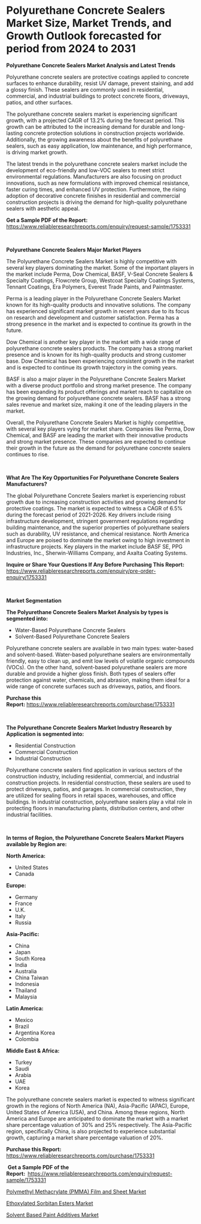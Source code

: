 <p><h1>Polyurethane Concrete Sealers Market Size, Market Trends, and Growth Outlook forecasted for period from 2024 to 2031</h1></p><p><strong>Polyurethane Concrete Sealers Market Analysis and Latest Trends</strong></p>
<p><p>Polyurethane concrete sealers are protective coatings applied to concrete surfaces to enhance durability, resist UV damage, prevent staining, and add a glossy finish. These sealers are commonly used in residential, commercial, and industrial buildings to protect concrete floors, driveways, patios, and other surfaces.</p><p>The polyurethane concrete sealers market is experiencing significant growth, with a projected CAGR of 13.2% during the forecast period. This growth can be attributed to the increasing demand for durable and long-lasting concrete protection solutions in construction projects worldwide. Additionally, the growing awareness about the benefits of polyurethane sealers, such as easy application, low maintenance, and high performance, is driving market growth.</p><p>The latest trends in the polyurethane concrete sealers market include the development of eco-friendly and low-VOC sealers to meet strict environmental regulations. Manufacturers are also focusing on product innovations, such as new formulations with improved chemical resistance, faster curing times, and enhanced UV protection. Furthermore, the rising adoption of decorative concrete finishes in residential and commercial construction projects is driving the demand for high-quality polyurethane sealers with aesthetic appeal.</p></p>
<p><strong>Get a Sample PDF of the Report:&nbsp;</strong> <a href="https://www.reliableresearchreports.com/enquiry/request-sample/1753331">https://www.reliableresearchreports.com/enquiry/request-sample/1753331</a></p>
<p>&nbsp;</p>
<p><strong>Polyurethane Concrete Sealers Major Market Players</strong></p>
<p><p>The Polyurethane Concrete Sealers Market is highly competitive with several key players dominating the market. Some of the important players in the market include Perma, Dow Chemical, BASF, V-Seal Concrete Sealers & Specialty Coatings, Flowcrete Group, Westcoat Specialty Coatings Systems, Tennant Coatings, Era Polymers, Everest Trade Paints, and Paintmaster.</p><p>Perma is a leading player in the Polyurethane Concrete Sealers Market known for its high-quality products and innovative solutions. The company has experienced significant market growth in recent years due to its focus on research and development and customer satisfaction. Perma has a strong presence in the market and is expected to continue its growth in the future.</p><p>Dow Chemical is another key player in the market with a wide range of polyurethane concrete sealers products. The company has a strong market presence and is known for its high-quality products and strong customer base. Dow Chemical has been experiencing consistent growth in the market and is expected to continue its growth trajectory in the coming years.</p><p>BASF is also a major player in the Polyurethane Concrete Sealers Market with a diverse product portfolio and strong market presence. The company has been expanding its product offerings and market reach to capitalize on the growing demand for polyurethane concrete sealers. BASF has a strong sales revenue and market size, making it one of the leading players in the market.</p><p>Overall, the Polyurethane Concrete Sealers Market is highly competitive, with several key players vying for market share. Companies like Perma, Dow Chemical, and BASF are leading the market with their innovative products and strong market presence. These companies are expected to continue their growth in the future as the demand for polyurethane concrete sealers continues to rise.</p></p>
<p>&nbsp;</p>
<p><strong>What Are The Key Opportunities For Polyurethane Concrete Sealers Manufacturers?</strong></p>
<p><p>The global Polyurethane Concrete Sealers market is experiencing robust growth due to increasing construction activities and growing demand for protective coatings. The market is expected to witness a CAGR of 6.5% during the forecast period of 2021-2026. Key drivers include rising infrastructure development, stringent government regulations regarding building maintenance, and the superior properties of polyurethane sealers such as durability, UV resistance, and chemical resistance. North America and Europe are poised to dominate the market owing to high investment in infrastructure projects. Key players in the market include BASF SE, PPG Industries, Inc., Sherwin-Williams Company, and Axalta Coating Systems.</p></p>
<p><strong>Inquire or Share Your Questions If Any Before Purchasing This Report:</strong> <a href="https://www.reliableresearchreports.com/enquiry/pre-order-enquiry/1753331">https://www.reliableresearchreports.com/enquiry/pre-order-enquiry/1753331</a></p>
<p>&nbsp;</p>
<p><strong>Market Segmentation</strong></p>
<p><strong>The Polyurethane Concrete Sealers Market Analysis by types is segmented into:</strong></p>
<p><ul><li>Water-Based Polyurethane Concrete Sealers</li><li>Solvent-Based Polyurethane Concrete Sealers</li></ul></p>
<p><p>Polyurethane concrete sealers are available in two main types: water-based and solvent-based. Water-based polyurethane sealers are environmentally friendly, easy to clean up, and emit low levels of volatile organic compounds (VOCs). On the other hand, solvent-based polyurethane sealers are more durable and provide a higher gloss finish. Both types of sealers offer protection against water, chemicals, and abrasion, making them ideal for a wide range of concrete surfaces such as driveways, patios, and floors.</p></p>
<p><strong>Purchase this Report:&nbsp;</strong><a href="https://www.reliableresearchreports.com/purchase/1753331">https://www.reliableresearchreports.com/purchase/1753331</a></p>
<p>&nbsp;</p>
<p><strong>The Polyurethane Concrete Sealers Market Industry Research by Application is segmented into:</strong></p>
<p><ul><li>Residential Construction</li><li>Commercial Construction</li><li>Industrial Construction</li></ul></p>
<p><p>Polyurethane concrete sealers find application in various sectors of the construction industry, including residential, commercial, and industrial construction projects. In residential construction, these sealers are used to protect driveways, patios, and garages. In commercial construction, they are utilized for sealing floors in retail spaces, warehouses, and office buildings. In industrial construction, polyurethane sealers play a vital role in protecting floors in manufacturing plants, distribution centers, and other industrial facilities.</p></p>
<p>&nbsp;</p>
<p><strong>In terms of Region, the Polyurethane Concrete Sealers Market Players available by Region are:</strong></p>
<p>
    <p> <strong> North America: </strong>
        <ul>
            <li>United States</li>
            <li>Canada</li>
        </ul>
        </p> 
    <p> <strong> Europe: </strong>
        <ul>
            <li>Germany</li>
            <li>France</li>
            <li>U.K.</li>
            <li>Italy</li>
            <li>Russia</li>
        </ul>
        </p> 
    <p> <strong> Asia-Pacific: </strong>
        <ul>
            <li>China</li>
            <li>Japan</li>
            <li>South Korea</li>
            <li>India</li>
            <li>Australia</li>
            <li>China Taiwan</li>
            <li>Indonesia</li>
            <li>Thailand</li>
            <li>Malaysia</li>
        </ul>
        </p> 
    <p> <strong> Latin America: </strong>
        <ul>
            <li>Mexico</li>
            <li>Brazil</li>
            <li>Argentina Korea</li>
            <li>Colombia</li>
        </ul>
        </p> 
    <p> <strong> Middle East & Africa: </strong>
        <ul>
            <li>Turkey</li>
            <li>Saudi</li>
            <li>Arabia</li>
            <li>UAE</li>
            <li>Korea</li>
        </ul>
    </p>
    </p>
<p><p>The polyurethane concrete sealers market is expected to witness significant growth in the regions of North America (NA), Asia-Pacific (APAC), Europe, United States of America (USA), and China. Among these regions, North America and Europe are anticipated to dominate the market with a market share percentage valuation of 30% and 25% respectively. The Asia-Pacific region, specifically China, is also projected to experience substantial growth, capturing a market share percentage valuation of 20%.</p></p>
<p><strong>Purchase this Report: </strong><a href="https://www.reliableresearchreports.com/purchase/1753331">https://www.reliableresearchreports.com/purchase/1753331</a></p>
<p>&nbsp;<strong>Get a Sample PDF of the Report:&nbsp;&nbsp;</strong><a href="https://www.reliableresearchreports.com/enquiry/request-sample/1753331">https://www.reliableresearchreports.com/enquiry/request-sample/1753331</a></p>
<p><strong></strong></p>
<p><p><a href="https://view.publitas.com/reportprime-1/polymethyl-methacrylate-pmma-film-and-sheet-market-growth-market-trends-covid-19-impact-and-forecasts-for-period-from-2023-2030/">Polymethyl Methacrylate (PMMA) Film and Sheet Market</a></p><p><a href="https://view.publitas.com/reportprime-1/ethoxylated-sorbitan-esters-market-growth-market-trends-covid-19-impact-and-forecasts-for-period-from-2023-2030/">Ethoxylated Sorbitan Esters Market</a></p><p><a href="https://view.publitas.com/reportprime-1/solvent-based-paint-additives-market-size-2023-2030-global-industrial-analysis-key-geographical-regions-market-share-top-key-players-product-types-and-forecast-research-report/">Solvent Based Paint Additives Market</a></p></p>